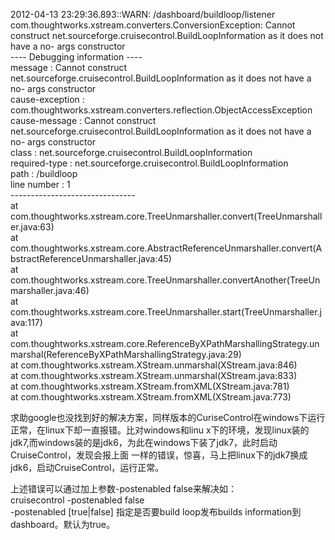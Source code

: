 2012-04-13 23:29:36.893::WARN:  /dashboard/buildloop/listener  
com.thoughtworks.xstream.converters.ConversionException: Cannot construct
net.sourceforge.cruisecontrol.BuildLoopInformation as it does not have a no-
args constructor  
\---- Debugging information ----  
message             : Cannot construct
net.sourceforge.cruisecontrol.BuildLoopInformation as it does not have a no-
args constructor  
cause-exception     :
com.thoughtworks.xstream.converters.reflection.ObjectAccessException  
cause-message       : Cannot construct
net.sourceforge.cruisecontrol.BuildLoopInformation as it does not have a no-
args constructor  
class               : net.sourceforge.cruisecontrol.BuildLoopInformation  
required-type       : net.sourceforge.cruisecontrol.BuildLoopInformation  
path                : /buildloop  
line number         : 1  
\-------------------------------  
        at com.thoughtworks.xstream.core.TreeUnmarshaller.convert(TreeUnmarshaller.java:63)   
        at com.thoughtworks.xstream.core.AbstractReferenceUnmarshaller.convert(AbstractReferenceUnmarshaller.java:45)  
        at com.thoughtworks.xstream.core.TreeUnmarshaller.convertAnother(TreeUnmarshaller.java:46)   
        at com.thoughtworks.xstream.core.TreeUnmarshaller.start(TreeUnmarshaller.java:117)   
        at com.thoughtworks.xstream.core.ReferenceByXPathMarshallingStrategy.unmarshal(ReferenceByXPathMarshallingStrategy.java:29)  
        at com.thoughtworks.xstream.XStream.unmarshal(XStream.java:846)   
        at com.thoughtworks.xstream.XStream.unmarshal(XStream.java:833)   
        at com.thoughtworks.xstream.XStream.fromXML(XStream.java:781)   
        at com.thoughtworks.xstream.XStream.fromXML(XStream.java:773)   
  
求助google也没找到好的解决方案，同样版本的CuriseControl在windows下运行正常，在linux下却一直报错。比对windows和linu
x下的环境，发现linux装的jdk7,而windows装的是jdk6，为此在windows下装了jdk7，此时启动CruiseControl，发现会报上面
一样的错误，惊喜，马上把linux下的jdk7换成jdk6，启动CruiseControl，运行正常。  
  
上述错误可以通过加上参数-postenabled false来解决如：  
cruisecontrol -postenabled false  
-postenabled [true|false]  指定是否要build loop发布builds information到dashboard。默认为true。

